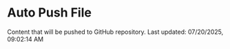 # Auto Push File

Content that will be pushed to GitHub repository.
Last updated: 07/20/2025, 09:02:14 AM